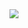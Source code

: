 <img align="center" src="https://github-readme-stats.vercel.app/api?username=vExo307&include_all_commits=true&count_private=true&show_icons=true&line_height=20&title_color=1c00cf&icon_color=686770&text_color=f3632&bg_color=00a64d,ffffff">
